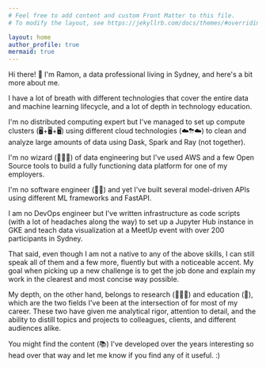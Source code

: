 ```yaml
---
# Feel free to add content and custom Front Matter to this file.
# To modify the layout, see https://jekyllrb.com/docs/themes/#overriding-theme-defaults

layout: home
author_profile: true
mermaid: true
---
```


Hi there! 👋 I'm Ramon, a data professional living in Sydney, and here's a bit more about me.

I have a lot of breath with different technologies that cover the entire data and machine 
learning lifecycle, and a lot of depth in technology education.

I'm no distributed computing expert but I've managed to set up compute clusters (🖥+🖥+🖥) using different cloud technologies (☁️⛈☁️) to clean and analyze large amounts of data using Dask, Spark and Ray (not together).

I'm no wizard (🧙🏽‍♂️) of data engineering but I've used AWS and a few Open Source tools to build a fully functioning data platform for one of my employers.

I'm no software engineer (👨‍💻) and yet I've built several model-driven APIs using different ML frameworks and FastAPI.

I am no DevOps engineer but I've written infrastructure as code scripts (with a lot of headaches along the 
way) to set up a Jupyter Hub instance in GKE and teach data visualization at a MeetUp event with over 200 participants in Sydney.

That said, even though I am not a native to any of the above skills, I can still speak all of them 
and a few more, fluently but with a noticeable accent. My goal when picking up a new challenge is to 
get the job done and explain my work in the clearest and most concise way possible.

My depth, on the other hand, belongs to research (🕵🏼‍♂️) and education (📝), which are the two fields 
I've been at the intersection of for most of my career. These two have given me analytical rigor, 
attention to detail, and the ability to distill topics and projects to colleagues, clients, and 
different audiences alike.

You might find the content (📚) I've developed over the years interesting so head over that way 
and let me know if you find any of it useful. :)



